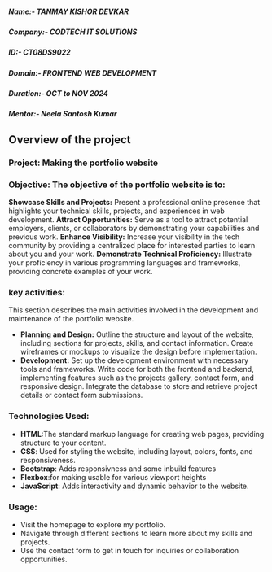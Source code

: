 ##### Name:- TANMAY KISHOR DEVKAR
##### Company:- CODTECH IT SOLUTIONS
##### ID:- CT08DS9022
##### Domain:- FRONTEND WEB DEVELOPMENT 
##### Duration:- OCT to NOV 2024
##### Mentor:- Neela Santosh Kumar   

## Overview of the project
### Project: Making the portfolio website

### Objective: The objective of the portfolio website is to:

**Showcase Skills and Projects:** Present a professional online presence that highlights your technical skills, projects, and experiences in web development.
**Attract Opportunities:** Serve as a tool to attract potential employers, clients, or collaborators by demonstrating your capabilities and previous work.
**Enhance Visibility:** Increase your visibility in the tech community by providing a centralized place for interested parties to learn about you and your work.
**Demonstrate Technical Proficiency:** Illustrate your proficiency in various programming languages and frameworks, providing concrete examples of your work.

### key activities:
This section describes the main activities involved in the development and maintenance of the portfolio website.

- **Planning and Design:**
Outline the structure and layout of the website, including sections for projects, skills, and contact information.
Create wireframes or mockups to visualize the design before implementation.
- **Development:**
Set up the development environment with necessary tools and frameworks.
Write code for both the frontend and backend, implementing features such as the projects gallery, contact form, and responsive design.
Integrate the database to store and retrieve project details or contact form submissions.

### Technologies Used:
- **HTML**:The standard markup language for creating web pages, providing structure to your 
           content.
- **CSS**: Used for styling the website, including layout, colors, fonts, and responsiveness.
- **Bootstrap**: Adds responsivness and some inbuild features
- **Flexbox**:for making usable for various viewport heights
- **JavaScript**: Adds interactivity and dynamic behavior to the website.

### Usage:
- Visit the homepage to explore my portfolio.
- Navigate through different sections to learn more about my skills and projects.
- Use the contact form to get in touch for inquiries or collaboration opportunities.
